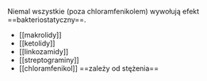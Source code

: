 Niemal wszystkie (poza chloramfenikolem) wywołują efekt ==bakteriostatyczny==. 
- [[makrolidy]]
- [[ketolidy]]
- [[linkozamidy]]
- [[streptograminy]]
- [[chloramfenikol]] ==zależy od stężenia==